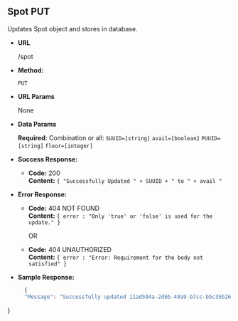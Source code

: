 **Spot PUT**
----
  Updates Spot object and stores in database.

* **URL**

  /spot

* **Method:**

  `PUT`
  
*  **URL Params**

    None    
   

* **Data Params**

  **Required:**
  Combination or all:
   `SUUID=[string]`
   `avail=[boolean]`
   `PUUID=[string]`
   `floor=[integer]`
   

* **Success Response:**

  * **Code:** 200 <br />
    **Content:** `{ "Successfully Updated " + SUUID + " to " + avail "`
 
* **Error Response:**

  * **Code:** 404 NOT FOUND <br />
    **Content:** `{ error : "Only 'true' or 'false' is used for the update." }`

    OR

  * **Code:** 404 UNAUTHORIZED <br />
    **Content:** `{ error : "Error: Requirement for the body not satisfied" }`



* **Sample Response:**

  ```javascript
    {
    "Message": "Successfully updated 11ad594a-2d6b-49a9-b7cc-bbc35b26ea25 to true",
}
  ```